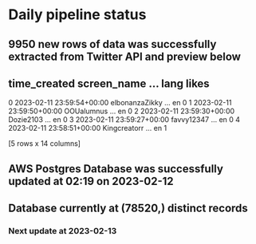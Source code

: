 # Daily pipeline status
## 9950 new rows of data was successfully extracted from Twitter API and preview below
##                time_created     screen_name  ... lang likes
0 2023-02-11 23:59:54+00:00  elbonanzaZikky  ...   en     0
1 2023-02-11 23:59:50+00:00      OOUalumnus  ...   en     0
2 2023-02-11 23:59:30+00:00       Dozie2103  ...   en     0
3 2023-02-11 23:59:27+00:00      favvy12347  ...   en     0
4 2023-02-11 23:58:51+00:00    Kingcreatorr  ...   en     1

[5 rows x 14 columns]
## AWS Postgres Database was successfully updated at  02:19 on 2023-02-12
## Database currently at (78520,) distinct records
### Next update at 2023-02-13
